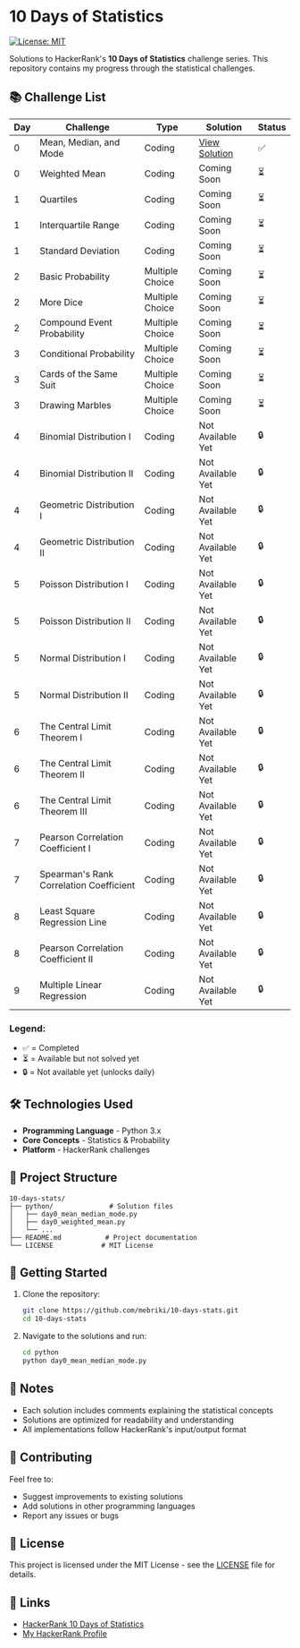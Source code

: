 # 10 Days of Statistics

[![License: MIT](https://img.shields.io/badge/License-MIT-yellow.svg)](https://opensource.org/licenses/MIT)

Solutions to HackerRank's **10 Days of Statistics** challenge series. This repository contains my progress through the statistical challenges.

## 📚 Challenge List

| Day | Challenge | Type | Solution | Status |
|-----|-----------|------|----------|--------|
| 0 | Mean, Median, and Mode | Coding | [View Solution](./python/day0_mean_median_mode.py) | ✅ |
| 0 | Weighted Mean | Coding | Coming Soon | ⏳ |
| 1 | Quartiles | Coding | Coming Soon | ⏳ |
| 1 | Interquartile Range | Coding | Coming Soon | ⏳ |
| 1 | Standard Deviation | Coding | Coming Soon | ⏳ |
| 2 | Basic Probability | Multiple Choice | Coming Soon | ⏳ |
| 2 | More Dice | Multiple Choice | Coming Soon | ⏳ |
| 2 | Compound Event Probability | Multiple Choice | Coming Soon | ⏳ |
| 3 | Conditional Probability | Multiple Choice | Coming Soon | ⏳ |
| 3 | Cards of the Same Suit | Multiple Choice | Coming Soon | ⏳ |
| 3 | Drawing Marbles | Multiple Choice | Coming Soon | ⏳ |
| 4 | Binomial Distribution I | Coding | Not Available Yet | 🔒 |
| 4 | Binomial Distribution II | Coding | Not Available Yet | 🔒 |
| 4 | Geometric Distribution I | Coding | Not Available Yet | 🔒 |
| 4 | Geometric Distribution II | Coding | Not Available Yet | 🔒 |
| 5 | Poisson Distribution I | Coding | Not Available Yet | 🔒 |
| 5 | Poisson Distribution II | Coding | Not Available Yet | 🔒 |
| 5 | Normal Distribution I | Coding | Not Available Yet | 🔒 |
| 5 | Normal Distribution II | Coding | Not Available Yet | 🔒 |
| 6 | The Central Limit Theorem I | Coding | Not Available Yet | 🔒 |
| 6 | The Central Limit Theorem II | Coding | Not Available Yet | 🔒 |
| 6 | The Central Limit Theorem III | Coding | Not Available Yet | 🔒 |
| 7 | Pearson Correlation Coefficient I | Coding | Not Available Yet | 🔒 |
| 7 | Spearman's Rank Correlation Coefficient | Coding | Not Available Yet | 🔒 |
| 8 | Least Square Regression Line | Coding | Not Available Yet | 🔒 |
| 8 | Pearson Correlation Coefficient II | Coding | Not Available Yet | 🔒 |
| 9 | Multiple Linear Regression | Coding | Not Available Yet | 🔒 |

### Legend:
- ✅ = Completed
- ⏳ = Available but not solved yet
- 🔒 = Not available yet (unlocks daily)

## 🛠️ Technologies Used

- **Programming Language** - Python 3.x
- **Core Concepts** - Statistics & Probability
- **Platform** - HackerRank challenges

## 📁 Project Structure

```
10-days-stats/
├── python/              # Solution files
│   ├── day0_mean_median_mode.py
│   ├── day0_weighted_mean.py
│   └── ...
├── README.md           # Project documentation
└── LICENSE            # MIT License
```

## 🚀 Getting Started

1. Clone the repository:
   ```bash
   git clone https://github.com/mebriki/10-days-stats.git
   cd 10-days-stats
   ```

2. Navigate to the solutions and run:
   ```bash
   cd python
   python day0_mean_median_mode.py
   ```

## 📝 Notes

- Each solution includes comments explaining the statistical concepts
- Solutions are optimized for readability and understanding
- All implementations follow HackerRank's input/output format

## 🤝 Contributing

Feel free to:
- Suggest improvements to existing solutions
- Add solutions in other programming languages
- Report any issues or bugs

## 📄 License

This project is licensed under the MIT License - see the [LICENSE](LICENSE) file for details.

## 🔗 Links

- [HackerRank 10 Days of Statistics](https://www.hackerrank.com/domains/tutorials/10-days-of-statistics)
- [My HackerRank Profile](https://www.hackerrank.com/profile/mebriki)
